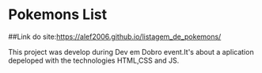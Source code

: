 # Pokemons List

##Link do site:https://alef2006.github.io/listagem_de_pokemons/

This project was develop during Dev em Dobro event.It's about a aplication depeloped with the technologies HTML,CSS and JS.
